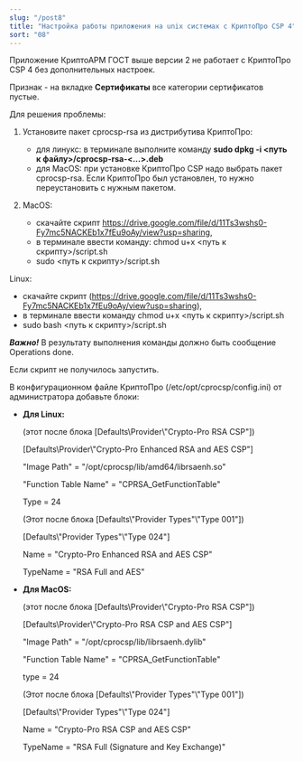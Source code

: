 ```yaml
---
slug: "/post8"
title: "Настройка работы приложения на unix системах с КриптоПро CSP 4"
sort: "08"
--- 
```


Приложение КриптоАРМ ГОСТ выше версии 2 не работает с КриптоПро CSP 4 без дополнительных настроек.

Признак - на вкладке **Сертификаты** все категории сертификатов пустые.

Для решения проблемы:

1. Установите пакет cprocsp-rsa из дистрибутива КриптоПро: 
   - для линукс: в терминале выполните команду **sudo dpkg -i \<путь к файлу>/cprocsp-rsa-\<...>.deb**
   - для MacOS: при установке КриптоПро CSP надо выбрать пакет cprocsp-rsa. Если КриптоПро был установлен, то нужно переустановить с нужным пакетом.

2. MacOS:   
   - скачайте скрипт https://drive.google.com/file/d/11Ts3wshs0-Fy7mc5NACKEb1x7fEu9oAy/view?usp=sharing,
   - в терминале ввести команду: chmod u+x \<путь к скрипту\>/script.sh
   - sudo \<путь к скрипту\>/script.sh

Linux:   
   - скачайте скрипт (https://drive.google.com/file/d/11Ts3wshs0-Fy7mc5NACKEb1x7fEu9oAy/view?usp=sharing),
   - в терминале ввести команду chmod u+x \<путь к скрипту\>/script.sh
   - sudo bash \<путь к скрипту\>/script.sh

***Важно!*** В результату выполнения команды должно быть сообщение Operations done.

Если скрипт не получилось запустить.

В конфигурационном файле КриптоПро (/etc/opt/cprocsp/config.ini) от администратора добавьте блоки:

-   **Для Linux:**

    (этот после блока [Defaults\\Provider\\"Crypto-Pro RSA CSP"])

    [Defaults\\Provider\\"Crypto-Pro Enhanced RSA and AES CSP"]

    "Image Path" = "/opt/cprocsp/lib/amd64/librsaenh.so"

    "Function Table Name" = "CPRSA_GetFunctionTable"

    Type = 24

    (Этот после блока [Defaults\\"Provider Types"\\"Type 001"])

    [Defaults\\"Provider Types"\\"Type 024"]

    Name = "Crypto-Pro Enhanced RSA and AES CSP"

    TypeName = "RSA Full and AES"

-   **Для MacOS:**

    (этот после блока [Defaults\\Provider\\"Crypto-Pro RSA CSP"])

    [Defaults\\Provider\\"Crypto-Pro RSA CSP and AES CSP"]

    "Image Path" = "/opt/cprocsp/lib/librsaenh.dylib"

    "Function Table Name" = "CPRSA_GetFunctionTable"

    type = 24

    (Этот после блока [Defaults\\"Provider Types"\\"Type 001"])

    [Defaults\\"Provider Types"\\"Type 024"]

    Name = "Crypto-Pro RSA CSP and AES CSP"

    TypeName = "RSA Full (Signature and Key Exchange)"

